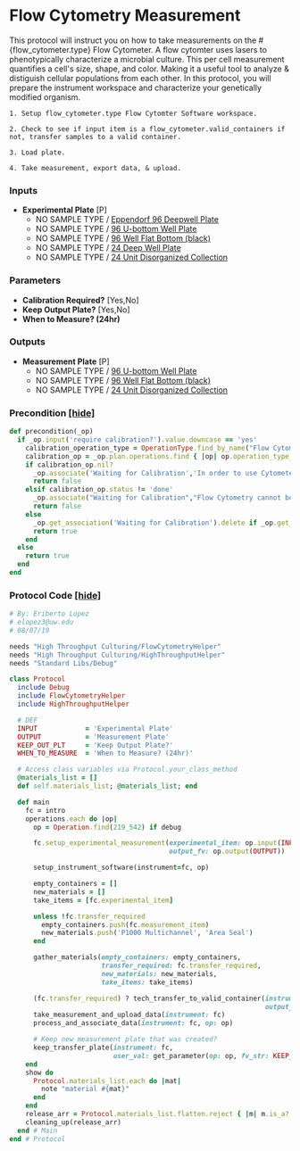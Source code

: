 # Flow Cytometry Measurement

This protocol will instruct you on how to take measurements on the #{flow_cytometer.type} Flow Cytometer.
A flow cytomter uses lasers to phenotypically characterize a microbial culture.
This per cell measurement quantifies a cell's size, shape, and color. Making it a useful tool to analyze & distiguish cellular populations from each other.
In this protocol, you will prepare the instrument workspace and characterize your genetically modified organism.

    1. Setup flow_cytometer.type Flow Cytomter Software workspace.
    
    2. Check to see if input item is a flow_cytometer.valid_containers if not, transfer samples to a valid container.
    
    3. Load plate.
    
    4. Take measurement, export data, & upload.
### Inputs


- **Experimental Plate** [P]  
  - NO SAMPLE TYPE / <a href='#' onclick='easy_select("Containers", "Eppendorf 96 Deepwell Plate")'>Eppendorf 96 Deepwell Plate</a>
  - NO SAMPLE TYPE / <a href='#' onclick='easy_select("Containers", "96 U-bottom Well Plate")'>96 U-bottom Well Plate</a>
  - NO SAMPLE TYPE / <a href='#' onclick='easy_select("Containers", "96 Well Flat Bottom (black)")'>96 Well Flat Bottom (black)</a>
  - NO SAMPLE TYPE / <a href='#' onclick='easy_select("Containers", "24 Deep Well Plate")'>24 Deep Well Plate</a>
  - NO SAMPLE TYPE / <a href='#' onclick='easy_select("Containers", "24 Unit Disorganized Collection")'>24 Unit Disorganized Collection</a>

### Parameters

- **Calibration Required?** [Yes,No]
- **Keep Output Plate?** [Yes,No]
- **When to Measure? (24hr)** 

### Outputs


- **Measurement Plate** [P]  
  - NO SAMPLE TYPE / <a href='#' onclick='easy_select("Containers", "96 U-bottom Well Plate")'>96 U-bottom Well Plate</a>
  - NO SAMPLE TYPE / <a href='#' onclick='easy_select("Containers", "96 Well Flat Bottom (black)")'>96 Well Flat Bottom (black)</a>
  - NO SAMPLE TYPE / <a href='#' onclick='easy_select("Containers", "24 Unit Disorganized Collection")'>24 Unit Disorganized Collection</a>

### Precondition <a href='#' id='precondition'>[hide]</a>
```ruby
def precondition(_op)
  if _op.input('require calibration?').value.downcase == 'yes'
    calibration_operation_type = OperationType.find_by_name("Flow Cytometry Calibration")
    calibration_op = _op.plan.operations.find { |op| op.operation_type_id == calibration_operation_type.id}
    if calibration_op.nil?
      _op.associate('Waiting for Calibration','In order to use Cytometer, `Cytometer Bead Calibration` must be run in the same plan')
      return false
    elsif calibration_op.status != 'done'
      _op.associate("Waiting for Calibration","Flow Cytometry cannot begin until Cytometer Calibration completes.")
      return false
    else
      _op.get_association('Waiting for Calibration').delete if _op.get_association('Waiting for Calibration')
      return true
    end
  else
    return true
  end
end
```

### Protocol Code <a href='#' id='protocol'>[hide]</a>
```ruby
# By: Eriberto Lopez
# elopez3@uw.edu
# 08/07/19

needs "High Throughput Culturing/FlowCytometryHelper"
needs "High Throughput Culturing/HighThroughputHelper"
needs "Standard Libs/Debug"

class Protocol
  include Debug
  include FlowCytometryHelper
  include HighThroughputHelper

  # DEF
  INPUT            = 'Experimental Plate'
  OUTPUT           = 'Measurement Plate'
  KEEP_OUT_PLT     = 'Keep Output Plate?'
  WHEN_TO_MEASURE  = 'When to Measure? (24hr)'

  # Access class variables via Protocol.your_class_method
  @materials_list = []
  def self.materials_list; @materials_list; end

  def main
    fc = intro
    operations.each do |op|
      op = Operation.find(219_542) if debug

      fc.setup_experimental_measurement(experimental_item: op.input(INPUT).item,
                                        output_fv: op.output(OUTPUT))

      setup_instrument_software(instrument=fc, op)

      empty_containers = []
      new_materials = []
      take_items = [fc.experimental_item]

      unless !fc.transfer_required
        empty_containers.push(fc.measurement_item)
        new_materials.push('P1000 Multichannel', 'Area Seal')
      end

      gather_materials(empty_containers: empty_containers,
                       transfer_required: fc.transfer_required,
                       new_materials: new_materials,
                       take_items: take_items)

      (fc.transfer_required) ? tech_transfer_to_valid_container(instrument: fc,
                                                                output_fieldValue: op.output(OUTPUT)) : op.pass(INPUT, OUTPUT)
      take_measurement_and_upload_data(instrument: fc)
      process_and_associate_data(instrument: fc, op: op)

      # Keep new measurement plate that was created?
      keep_transfer_plate(instrument: fc, 
                          user_val: get_parameter(op: op, fv_str: KEEP_OUT_PLT).to_s.upcase)
    end
    show do
      Protocol.materials_list.each do |mat|
        note "material #{mat}"
      end
    end
    release_arr = Protocol.materials_list.flatten.reject { |m| m.is_a? String }.uniq
    cleaning_up(release_arr)
  end # Main
end # Protocol

```
